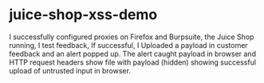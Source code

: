 # juice-shop-xss-demo
I successfully configured proxies on Firefox and Burpsuite, the Juice Shop running, I test feedback, If successful, I Uploaded a payload in customer feedback and an alert popped up. The alert caught payload in browser and HTTP request headers show file with payload (hidden) showing successful upload of untrusted input in browser.
